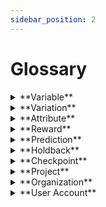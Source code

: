```yaml
---
sidebar_position: 2
---
```


# Glossary

<details>  
<summary>**Variable**</summary>  
<div>  
<div>A **variable** is the basic building block of a user experience. It is the thing you want to change, test, and improve upon. It can be anything from a button to the entire layout of a page. To get the most out of ezbot, you should focus your variables on a single change – like the text in one button – rather than making several changes in one variable. This will allow ezbot to explore the most combinations.  </div>  
</div>
</details>

<details>  
<summary>**Variation**</summary>  
<div>  
<div>Each variable can have different values you want to test. Imagine these as possibilities or choices. A **variation** an option for a change made on one variable. For example, if your variable is "button color," you might have variations like red, blue, and green. The more variations you explore, the more freedom ezbot has to explore.</div>  
</div>
</details>

<details>  
<summary>**Attribute**</summary>  
<div>  
<div>These are like extra clues about your users that help ezbot personalize their experiences. This can be as simple as telling us “this user is a paying customer” or “this user isn’t logged in”. You can also share things like known audience(s) they belong to, purchase history, or whether they’re in a beta group. </div>  
<br/>  
<details>  
<summary>  
**Examples**
</summary>  
<div>
<ul>
  <li>**User Type:** existing_customer</li>
  <li>**User Status:** logged_in</li>
  <li>**User Group:** beta_testers</li>
</ul>
</div>  
</details>  
</div>  
</details>

<details>  
<summary>**Reward**</summary>  
<div>  
<div>A reward is like sending us a thumbs-up to a user experience. Whenever your users take an action you want them to (like buying something or adding an item to their cart), we need a signal to understand how each combination of variations is performing. You can learn more about [how to pick the best reward for your use case here](/get-started/strategize) and [how to setup rewards here.](/get-started/project-setup)</div>  
<br/>  
<details>  
<summary>  
**Example Predictions Response**
</summary>  
```json
{
  "holdback": false,
  "predictions": [
    {
      "key": "hero_headline",
      "type": "basic",
      "version": "0.1",
      "value": "Automated Experimentation with AI",
      "config": null
    },
    {
      "key": "hero_cta",
      "type": "basic",
      "version": "0.1",
      "value": "Check It Out",
      "config": null
    }
  ]
}
```
</details>  
</div>  
</details>

<details>  
<summary>**Prediction**</summary>  
<div>  
<p>ezbot personalizes your UX like a master chef crafting the perfect dish. By subtly changing elements like button colors, text, or layouts (think: ingredients!), ezbot tests different combinations ("recipes") to see what resonates with each user. When you initialize our code, it creates a unique session ID and requests a personalized "recipe" or set of variable predictions for each visitor. Simply integrate these suggestions into your code to deliver an optimized & personalized experience for everyone who visits your site. Predictions are automatically consumed if using our [Visual Editor](../04-guides/visual/00-capabilities.md) and `makeVisualChanges()`</p>
</div>
</details>

<details>  
<summary>**Holdback**</summary>  
<div>  
<div>This is like a control group in a science experiment. We compare how users in the optimized group performs compared to the holdback group. The optimized group shows both the default variations and the variations you are testing. The holdback groups only shows the default variations. </div>
<br/>  
<div>Having a holdback group helps us measure the relative impact of your experimentation efforts. You control how much traffic goes to the holdback group (e.g., 20%) either to balance risk or maximize your potential ROI from ezbot. See more about how to decide on your holdback percentage in [here.](/get-started/project-setup) </div>  
</div>
</details>

<details>  
<summary>**Checkpoint**</summary>  
<div>  
<div>Think of a **checkpoint** as what our model for your project knows at any point in time. Soon, you'll be able to go "back in time" to previous checkpoints.</div>  
</div>
</details>

<details>  
<summary>**Project**</summary>  
<div>  
<div>Each **organization** can have multiple **projects** with an active subscription. **Projects** contain variables, variations, attributes, and project settings (like holdback percentage). Each project has one ezbot model, and data is kept separate by project.</div>  
</div>
</details>

<details>  
<summary>**Organization**</summary>  
<div>  
<div>The **organization** is the account type that paid for and manages the subscription. **Organizations** can have up to five users and multiple projects.</div>  
</div>
</details>

<details>  
<summary>**User Account**</summary>  
<div>  
<div>The **user account** is each ezbot user's login credentials. In order to use ezbot, **user accounts** should be associated with an **organization** that has an active subscription.</div>  
</div> 
</details>
